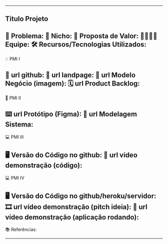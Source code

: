 -------------------
Titulo Projeto 
-------------------
🙁 Problema: 
🙂 Nicho: 
🎁 Proposta de Valor: 
🧑‍💻👩‍💻 Equipe: 
🛠️ Recursos/Tecnologias Utilizados:
-------------------
💡 PMI I

🔗 url github:
🛬 url landpage:
🤝 url Modelo Negócio (imagem):
🗓️ url Product Backlog:
-------------------
📲 PMI II

⌨️ url Protótipo (Figma):
📝 url Modelagem Sistema:
-------------------
💻 PMI III

🖥️ Versão do Código no github:
🎥 url vídeo demonstração (código):
-------------------
💻 PMI IV

🖥️ Versão do Código no github/heroku/servidor:
🎞️ url vídeo demonstração (pitch ideia):
🎥 url vídeo demonstração (aplicação rodando):
-------------------
📚 Referências:

-------------------
